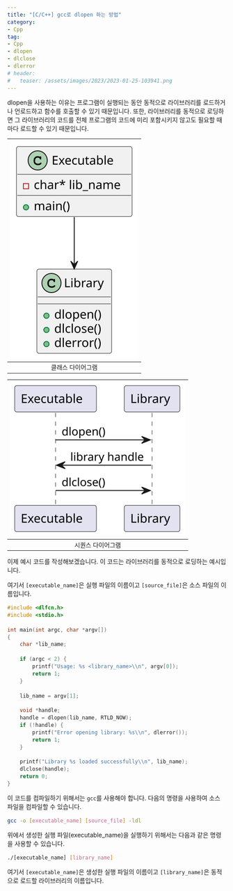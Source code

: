 ```yaml
---
title: "[C/C++] gcc로 dlopen 하는 방법"
category: 
- Cpp
tag:
- Cpp
- dlopen
- dlclose
- dlerror
# header:
#   teaser: /assets/images/2023/2023-01-25-103941.png
---
```


dlopen을 사용하는 이유는 프로그램이 실행되는 동안 동적으로 라이브러리를 로드하거나 언로드하고 함수를 호출할 수 있기 때문입니다. 또한, 라이브러리를 동적으로 로딩하면 그 라이브러리의 코드를 전체 프로그램의 코드에 미리 포함시키지 않고도 필요할 때마다 로드할 수 있기 때문입니다.

|![](/plantuml/2023-02-13-dlopen-class-diagram.svg)|
|:---:|
|클래스 다이어그램|

|![](/plantuml/2023-02-13-dlopen-sequence-diagram.svg)|
|:---:|
|시퀀스 다이어그램|


이제 예시 코드를 작성해보겠습니다. 이 코드는 라이브러리를 동적으로 로딩하는 예시입니다.

여기서 ```[executable_name]```은 실행 파일의 이름이고 ```[source_file]```은 소스 파일의 이름입니다.

```c
#include <dlfcn.h>
#include <stdio.h>

int main(int argc, char *argv[])
{
    char *lib_name;

    if (argc < 2) {
        printf("Usage: %s <library_name>\\n", argv[0]);
        return 1;
    }

    lib_name = argv[1];

    void *handle;
    handle = dlopen(lib_name, RTLD_NOW);
    if (!handle) {
        printf("Error opening library: %s\\n", dlerror());
        return 1;
    }

    printf("Library %s loaded successfully\\n", lib_name);
    dlclose(handle);
    return 0;
}

```

이 코드를 컴파일하기 위해서는 `gcc`를 사용해야 합니다. 다음의 명령을 사용하여 소스 파일을 컴파일할 수 있습니다.

```bash
gcc -o [executable_name] [source_file] -ldl
```

위에서 생성한 실행 파일(executable_name)을 실행하기 위해서는 다음과 같은 명령을 사용할 수 있습니다.

```bash
./[executable_name] [library_name]
```

여기서 `[executable_name]`은 생성한 실행 파일의 이름이고 `[library_name]`은 동적으로 로드할 라이브러리의 이름입니다.